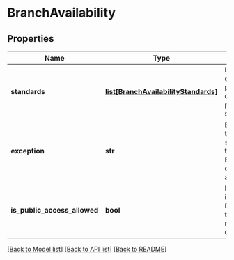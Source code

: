 # BranchAvailability

## Properties
Name | Type | Description | Notes
------------ | ------------- | ------------- | -------------
**standards** | [**list[BranchAvailabilityStandards]**](BranchAvailabilityStandards.md) | Lista disponibilidade padrão da depêndencia por dias da semana | 
**exception** | **str** | Em campo texto devem ser registradas todas as Exceções para o não atendimento. | 
**is_public_access_allowed** | **bool** | Indica se a instalação da Dependência tem acesso restrito a clientes. | [optional] 

[[Back to Model list]](../README.md#documentation-for-models) [[Back to API list]](../README.md#documentation-for-api-endpoints) [[Back to README]](../README.md)


